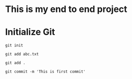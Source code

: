# This is my end to end project

# Initialize Git
```
git init
```

```
git add abc.txt

git add .
```
```
git commit -m 'This is first commit'
```
